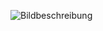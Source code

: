 ![Bildbeschreibung](https://yourstorageaccount.blob.core.windows.net/pics/brawl_stars_fanart___el_rey_primo_by_tubbiegordito_dfc1w6z-fullview.jpg)

